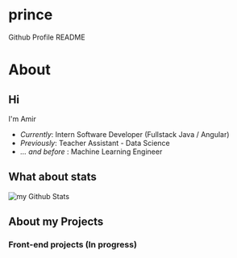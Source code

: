 # prince
Github Profile README

# About
<h2>Hi</h2>

I'm Amir

- <i>Currently</i>: Intern Software Developer (Fullstack Java / Angular)
- <i>Previously</i>: Teacher Assistant - Data Science
- <i>... and before </i>: Machine Learning Engineer

<h2>What about stats</h2>

<img align="center" src="https://github-readme-stats.vercel.app/api?username=amirben1991&include_all_commits=true&count_private=true&show_icons=true&line_height=20&title_color=2B5BBD&icon_color=1124BB&text_color=A1A1A1&bg_color=0,000000,130F40" alt="my Github Stats"/>

<h2> About my Projects </h2>

<h3>Front-end projects (In progress)</h3>

